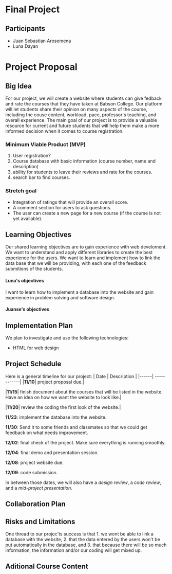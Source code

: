 # Final Project

## Participants 
- Juan Sebastian Arosemena
- Luna Dayan


# Project Proposal

## Big Idea
For our project, we will create a website where students can give fedback and rate the courses that they have taken at Babson College. Our platform will let students share their opinion on many aspects of the course, including the couse content, workload, pace, professor's teaching, and overall experience. The main goal of our project is to provide a valuable resource for current and future students that will help them make a more informed decision when it comes to course registration.

### Minimum Viable Product (MVP)
1. User registration?
2. Course database with basic information (course number, name and description)
3. ability for students to leave their reviews and rate for the courses. 
4. search bar to find courses. 

### Stretch goal
- Integration of ratings that will provide an overall score.
- A comment section for users to ask questions.
- The user can create a new page for a new course (if the course is not yet available).


## Learning Objectives
Our shared learning objectives are to gain experience with web develoment. We want to understand and apply different libraries to create the best experience for the users. We want to learn and implement how to link the data base that we will be providing, with each one of the feedback submitions of the students. 

#### Luna's objectives
I want to learn how to implement a database into the website and gain experience in problem solving and software design. 

#### Juanse's objectives


## Implementation Plan
We plan to investigate and use the following technologies:
- HTML for web design


## Project Schedule
Here is a general timeline for our project:
| Date | Description |
|------| ------------|
|**11/10**| project proposal due.|

|**11/15**| finish document about the courses that will be listed in the website. Have an idea on how we want the website to look like.|

|**11/20**| review the coding the first look of the website.|

**11/23**: implement the database into the website.

**11/30**: Send it to some friends and classmates so that we could get feedback on what needs improvement.

**12/02**: final check of the project. Make sure everything is running smoothly. 

**12/04**: final demo and presentation session.

**12/08**: project website due.

**12/09**: code submission.

In between those dates, we will also have a *design review*, a *code review*, and a *mid-project presentation*. 

## Collaboration Plan

## Risks and Limitations
One thread to our projec'ts success is that 1. we wont be able to link a database with the website, 2. that the data entered by the users won't be put automatically in the database, and 3. that because there will be so much information, the information and/or our coding will get mixed up.

## Aditional Course Content
